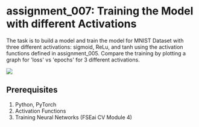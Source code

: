 # assignment_007: Training the Model with different Activations

The task is to build a model and train the model for MNIST Dataset with three different activations: sigmoid, ReLu, and tanh using the activation functions defined in 
assignment_005. Compare the training by plotting a graph for 'loss' vs 'epochs' for 3 different activations. 

![](https://github.com/hanoonaR/fseai_image_collection/blob/master/assign7.png)

## Prerequisites
1. Python, PyTorch
2. Activation Functions
3. Training Neural Networks (FSEai CV Module 4)
